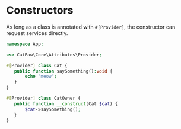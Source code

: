 # Constructors

As long as a class is annotated with `#[Provider]`, the constructor can request services directly.

 ```php
namespace App;

use CatPaw\Core\Attributes\Provider;

#[Provider] class Cat {
    public function saySomething():void {
        echo "meow";
    }
}

#[Provider] class CatOwner {
    public function __construct(Cat $cat) {
        $cat->saySomething();
    }
}
 ```
